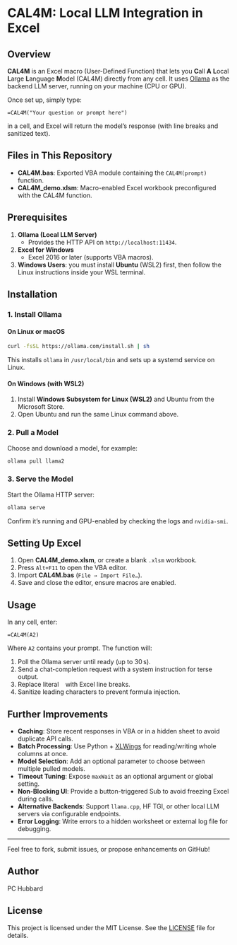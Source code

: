 # CAL4M: Local LLM Integration in Excel

## Overview

**CAL4M** is an Excel macro (User-Defined Function) that lets you **C**all **A** **L**ocal **L**arge **L**anguage **M**odel (CAL4M) directly from any cell. It uses [Ollama](https://ollama.com) as the backend LLM server, running on your machine (CPU or GPU).

Once set up, simply type:

```excel
=CAL4M("Your question or prompt here")
```

in a cell, and Excel will return the model’s response (with line breaks and sanitized text).

## Files in This Repository

- **CAL4M.bas**: Exported VBA module containing the `CAL4M(prompt)` function.  
- **CAL4M_demo.xlsm**: Macro-enabled Excel workbook preconfigured with the CAL4M function.

## Prerequisites

1. **Ollama (Local LLM Server)**  
   - Provides the HTTP API on `http://localhost:11434`.  
2. **Excel for Windows**  
   - Excel 2016 or later (supports VBA macros).  
3. **Windows Users**: you must install **Ubuntu** (WSL2) first, then follow the Linux instructions inside your WSL terminal.

## Installation

### 1. Install Ollama

#### On Linux or macOS

```bash
curl -fsSL https://ollama.com/install.sh | sh
```

This installs `ollama` in `/usr/local/bin` and sets up a systemd service on Linux.

#### On Windows (with WSL2)

1. Install **Windows Subsystem for Linux (WSL2)** and Ubuntu from the Microsoft Store.  
2. Open Ubuntu and run the same Linux command above.

### 2. Pull a Model

Choose and download a model, for example:

```bash
ollama pull llama2
```

### 3. Serve the Model

Start the Ollama HTTP server:

```bash
ollama serve
```

Confirm it’s running and GPU-enabled by checking the logs and `nvidia-smi`.

## Setting Up Excel

1. Open **CAL4M_demo.xlsm**, or create a blank `.xlsm` workbook.  
2. Press `Alt+F11` to open the VBA editor.  
3. Import **CAL4M.bas** (`File → Import File…`).  
4. Save and close the editor, ensure macros are enabled.

## Usage

In any cell, enter:

```excel
=CAL4M(A2)
```

Where `A2` contains your prompt. The function will:

1. Poll the Ollama server until ready (up to 30 s).  
2. Send a chat-completion request with a system instruction for terse output.  
3. Replace literal `
` with Excel line breaks.  
4. Sanitize leading characters to prevent formula injection.

## Further Improvements

- **Caching**: Store recent responses in VBA or in a hidden sheet to avoid duplicate API calls.  
- **Batch Processing**: Use Python + [XLWings](https://xlwings.org) for reading/writing whole columns at once.  
- **Model Selection**: Add an optional parameter to choose between multiple pulled models.  
- **Timeout Tuning**: Expose `maxWait` as an optional argument or global setting.  
- **Non-Blocking UI**: Provide a button-triggered Sub to avoid freezing Excel during calls.  
- **Alternative Backends**: Support `llama.cpp`, HF TGI, or other local LLM servers via configurable endpoints.  
- **Error Logging**: Write errors to a hidden worksheet or external log file for debugging.

---

Feel free to fork, submit issues, or propose enhancements on GitHub!

## Author

PC Hubbard

## License

This project is licensed under the MIT License. See the [LICENSE](LICENSE) file for details.
